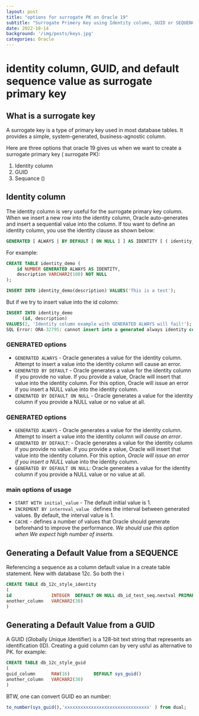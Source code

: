 ```yaml
---   
layout: post
title: "options for surrogate PK on Oracle 19"
subtitle: "Surrogate Primery Key using Identity column, GUID or SEQUENCE"
date: 2022-10-14
background: '/img/posts/keys.jpg'
categories: Oracle
--- 
```


# identity column, GUID, and default sequence value as surrogate primary key
## What is a surrogate key
A surrogate key is a type of primary key used in most database tables. 
It provides a simple, system-generated, business-agnostic column. 

Here are three options that oracle 19 gives us when we want to create a surrogate primary key ( surrogate PK):
1. Identity column
2. GUID
3. Sequance ()

## Identity column
The identity column is very useful for the surrogate primary key column. 
When we insert a new row into the identity column, Oracle auto-generates and insert a sequential value into the column. 
If tou want to define an identity column, you use the identity clause as shown below:
```sql
GENERATED [ ALWAYS | BY DEFAULT [ ON NULL ] ] AS IDENTITY [ ( identity_options ) ] 
```
For example:
```sql
CREATE TABLE identity_demo (
    id NUMBER GENERATED ALWAYS AS IDENTITY,
    description VARCHAR2(100) NOT NULL
);

INSERT INTO identity_demo(description) VALUES('This is a test');
```

But if we try to insert value into the id colomn:
```sql
INSERT INTO identity_demo
      (id, description)
VALUES(2, 'Identity column example with GENERATED ALWAYS will fail!');    
SQL Error: ORA-32795: cannot insert into a generated always identity column
```

### GENERATED options
- `GENERATED ALWAYS` - Oracle generates a value for the identity column. Attempt to insert a value into the identity column will cause an error.
- `GENERATED BY DEFAULT` - Oracle generates a value for the identity column if you provide no value. If you provide a value, Oracle will insert that value into the identity column. For this option, Oracle will issue an error if you insert a NULL value into the identity column.
- `GENERATED BY DEFAULT ON NULL` - Oracle generates a value for the identity column if you provide a NULL value or no value at all.


### GENERATED options
* ```GENERATED ALWAYS``` - Oracle generates a value for the identity column. 
                           Attempt to insert a value into the identity column *will cause an error*.
* ```GENERATED BY DEFAULT```: -  Oracle generates a value for the identity column if you provide no value. 
                                 If you provide a value, Oracle will insert that value into the identity column. 
                                 For this option, *Oracle will issue an error if you insert a NULL* value into the identity column.
* ```GENERATED BY DEFAULT ON NULL```: Oracle generates a value for the identity column if you provide a NULL value or no value at all.

### main options of usage
* ```START WITH initial_value``` - The default initial value is 1.
* ```INCREMENT BY internval_value ``` defines the interval between generated values. By default, the interval value is 1.
* ```CACHE``` -  defines a number of values that Oracle should generate beforehand to improve the performance. 
                 *We should use this option when We expect high number of inserts.*
                 
## Generating a Default Value from a SEQUENCE
Referencing a sequence as a column default value in a create table statement. New with database 12c.
So both the i
```sql
CREATE TABLE db_12c_style_identity 
(  
id               INTEGER  DEFAULT ON NULL db_id_test_seq.nextval PRIMARY KEY, 
another_column   VARCHAR2(30) 
)
```

## Generating a Default Value from a GUID
A GUID (*G*lobally *U*nique *I*dentifier) is a 128-bit text string that represents an identification (ID).
Creating a guid column can by very usful as alternative to PK.
for example:
```sql
CREATE TABLE db_12c_style_guid
(  
guid_column      RAW(16)         DEFAULT sys_guid() 
another_column   VARCHAR2(30) 
)
```

BTW, one can convert GUID eo an number:
```sql
to_number(sys_guid(),'xxxxxxxxxxxxxxxxxxxxxxxxxxxxxxxx' ) from dual;
```
